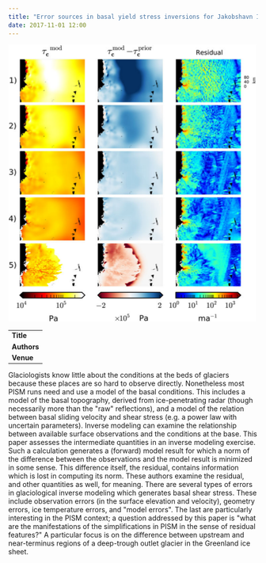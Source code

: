 ```yaml
---
title: "Error sources in basal yield stress inversions for Jakobshavn Isbræ, Greenland, derived from residual patterns of misfit to observations"
date: 2017-11-01 12:00
---
```


![](/img/applications/habermannetal2017.png)


||
|-
| **Title** | [Error sources in basal yield stress inversions for Jakobshavn Isbræ, Greenland, derived from residual patterns of misfit to observations](https://www.cambridge.org/core/journals/journal-of-glaciology/article/error-sources-in-basal-yield-stress-inversions-for-jakobshavn-isbrae-greenland-derived-from-residual-patterns-of-misfit-to-observations/37C15ECD8F11F90C05A7FFC1F738D801) |
| **Authors** | [M. Habermann](http://glaciers.gi.alaska.edu/people/habermann) and others |
| **Venue** | [J. Glaciol.](https://www.cambridge.org/core/journals/journal-of-glaciology) |

Glaciologists know little about the conditions at the beds of glaciers because these places are so hard to observe directly. Nonetheless most PISM runs need and use a model of the basal conditions. This includes a model of the basal topography, derived from ice-penetrating radar (though necessarily more than the "raw" reflections), and a model of the relation between basal sliding velocity and shear stress (e.g. a power law with uncertain parameters).
Inverse modeling can examine the relationship between available surface observations and the conditions at the base. This paper assesses the intermediate quantities in an inverse modeling exercise. Such a calculation generates a (forward) model result for which a norm of the difference between the observations and the model result is minimized in some sense. This difference itself, the residual, contains information which is lost in computing its norm. These authors examine the residual, and other quantities as well, for meaning. There are several types of errors in glaciological inverse modeling which generates basal shear stress. These include observation errors (in the surface elevation and velocity), geometry errors, ice temperature errors, and "model errors". The last are particularly interesting in the PISM context; a question addressed by this paper is "what are the manifestations of the simplifications in PISM in the sense of residual features?" A particular focus is on the difference between upstream and near-terminus regions of a deep-trough outlet glacier in the Greenland ice sheet.

